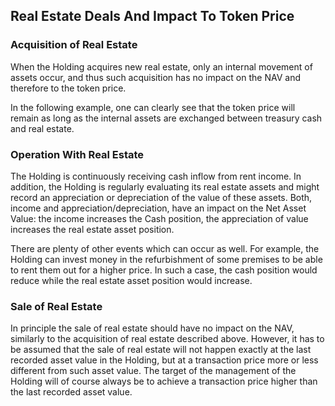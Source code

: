 ## Real Estate Deals And Impact To Token Price

### Acquisition of Real Estate
When the Holding acquires new real estate, only an internal movement of assets occur, and thus such acquisition has no impact on the NAV and therefore to the token price.

In the following example, one can clearly see that the token price will remain as long as the internal assets are exchanged between treasury cash and real estate.

### Operation With Real Estate
The Holding is continuously receiving cash inflow from rent income. In addition, the Holding is regularly evaluating its real estate assets and might record an appreciation or depreciation of the value of these assets. Both, income and appreciation/depreciation, have an impact on the Net Asset Value: the income increases the Cash position, the appreciation of value increases the real estate asset position. 

There are plenty of other events which can occur as well. For example, the Holding can invest money in the refurbishment of some premises to be able to rent them out for a higher price. In such a case, the cash position would reduce while the real estate asset position would increase.


### Sale of Real Estate
In principle the sale of real estate should have no impact on the NAV, similarly to the acquisition of real estate described above. However, it has to be assumed that the sale of real estate will not happen exactly at the last recorded asset value in the Holding, but at a transaction price more or less different from such asset value. The target of the management of the Holding will of course always be to achieve a transaction price higher than the last recorded asset value.